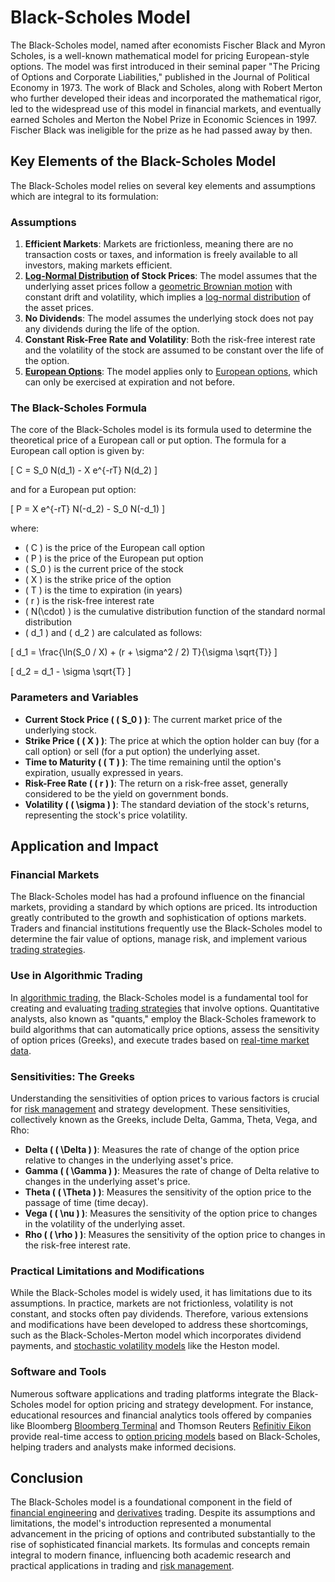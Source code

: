 # Black-Scholes Model

The Black-Scholes model, named after economists Fischer Black and Myron Scholes, is a well-known mathematical model for pricing European-style options. The model was first introduced in their seminal paper "The Pricing of Options and Corporate Liabilities," published in the Journal of Political Economy in 1973. The work of Black and Scholes, along with Robert Merton who further developed their ideas and incorporated the mathematical rigor, led to the widespread use of this model in financial markets, and eventually earned Scholes and Merton the Nobel Prize in Economic Sciences in 1997. Fischer Black was ineligible for the prize as he had passed away by then.

## Key Elements of the Black-Scholes Model

The Black-Scholes model relies on several key elements and assumptions which are integral to its formulation:

### Assumptions
1. **Efficient Markets**: Markets are frictionless, meaning there are no transaction costs or taxes, and information is freely available to all investors, making markets efficient.
2. **[Log-Normal Distribution](../l/log-normal_distribution.md) of Stock Prices**: The model assumes that the underlying asset prices follow a [geometric Brownian motion](../g/geometric_brownian_motion.md) with constant drift and volatility, which implies a [log-normal distribution](../l/log-normal_distribution.md) of the asset prices.
3. **No Dividends**: The model assumes the underlying stock does not pay any dividends during the life of the option.
4. **Constant Risk-Free Rate and Volatility**: Both the risk-free interest rate and the volatility of the stock are assumed to be constant over the life of the option.
5. **[European Options](../e/european_options.md)**: The model applies only to [European options](../e/european_options.md), which can only be exercised at expiration and not before.

### The Black-Scholes Formula

The core of the Black-Scholes model is its formula used to determine the theoretical price of a European call or put option. The formula for a European call option is given by:

\[ C = S_0 N(d_1) - X e^{-rT} N(d_2) \]

and for a European put option:

\[ P = X e^{-rT} N(-d_2) - S_0 N(-d_1) \]

where:
- \( C \) is the price of the European call option
- \( P \) is the price of the European put option
- \( S_0 \) is the current price of the stock
- \( X \) is the strike price of the option
- \( T \) is the time to expiration (in years)
- \( r \) is the risk-free interest rate
- \( N(\cdot) \) is the cumulative distribution function of the standard normal distribution
- \( d_1 \) and \( d_2 \) are calculated as follows:

\[ d_1 = \frac{\ln(S_0 / X) + (r + \sigma^2 / 2) T}{\sigma \sqrt{T}} \]

\[ d_2 = d_1 - \sigma \sqrt{T} \]

### Parameters and Variables

- **Current Stock Price ( \( S_0 \) )**: The current market price of the underlying stock.
- **Strike Price ( \( X \) )**: The price at which the option holder can buy (for a call option) or sell (for a put option) the underlying asset.
- **Time to Maturity ( \( T \) )**: The time remaining until the option's expiration, usually expressed in years.
- **Risk-Free Rate ( \( r \) )**: The return on a risk-free asset, generally considered to be the yield on government bonds.
- **Volatility ( \( \sigma \) )**: The standard deviation of the stock's returns, representing the stock's price volatility.

## Application and Impact

### Financial Markets

The Black-Scholes model has had a profound influence on the financial markets, providing a standard by which options are priced. Its introduction greatly contributed to the growth and sophistication of options markets. Traders and financial institutions frequently use the Black-Scholes model to determine the fair value of options, manage risk, and implement various [trading strategies](../t/trading_strategies.md).

### Use in Algorithmic Trading

In [algorithmic trading](../a/algorithmic_trading.md), the Black-Scholes model is a fundamental tool for creating and evaluating [trading strategies](../t/trading_strategies.md) that involve options. Quantitative analysts, also known as "quants," employ the Black-Scholes framework to build algorithms that can automatically price options, assess the sensitivity of option prices (Greeks), and execute trades based on [real-time market data](../r/real-time_market_data.md).

### Sensitivities: The Greeks

Understanding the sensitivities of option prices to various factors is crucial for [risk management](../r/risk_management.md) and strategy development. These sensitivities, collectively known as the Greeks, include Delta, Gamma, Theta, Vega, and Rho:

- **Delta ( \( \Delta \) )**: Measures the rate of change of the option price relative to changes in the underlying asset's price.
- **Gamma ( \( \Gamma \) )**: Measures the rate of change of Delta relative to changes in the underlying asset's price.
- **Theta ( \( \Theta \) )**: Measures the sensitivity of the option price to the passage of time (time decay).
- **Vega ( \( \nu \) )**: Measures the sensitivity of the option price to changes in the volatility of the underlying asset.
- **Rho ( \( \rho \) )**: Measures the sensitivity of the option price to changes in the risk-free interest rate.

### Practical Limitations and Modifications

While the Black-Scholes model is widely used, it has limitations due to its assumptions. In practice, markets are not frictionless, volatility is not constant, and stocks often pay dividends. Therefore, various extensions and modifications have been developed to address these shortcomings, such as the Black-Scholes-Merton model which incorporates dividend payments, and [stochastic volatility models](../s/stochastic_volatility_models.md) like the Heston model.

### Software and Tools

Numerous software applications and trading platforms integrate the Black-Scholes model for option pricing and strategy development. For instance, educational resources and financial analytics tools offered by companies like Bloomberg [Bloomberg Terminal](https://www.bloomberg.com/professional/solution/bloomberg-terminal/) and Thomson Reuters [Refinitiv Eikon](https://www.refinitiv.com/en/products/eikon-trading-software) provide real-time access to [option pricing models](../o/option_pricing_models.md) based on Black-Scholes, helping traders and analysts make informed decisions.

## Conclusion

The Black-Scholes model is a foundational component in the field of [financial engineering](../f/financial_engineering.md) and [derivatives](../d/derivatives.md) trading. Despite its assumptions and limitations, the model's introduction represented a monumental advancement in the pricing of options and contributed substantially to the rise of sophisticated financial markets. Its formulas and concepts remain integral to modern finance, influencing both academic research and practical applications in trading and [risk management](../r/risk_management.md).
